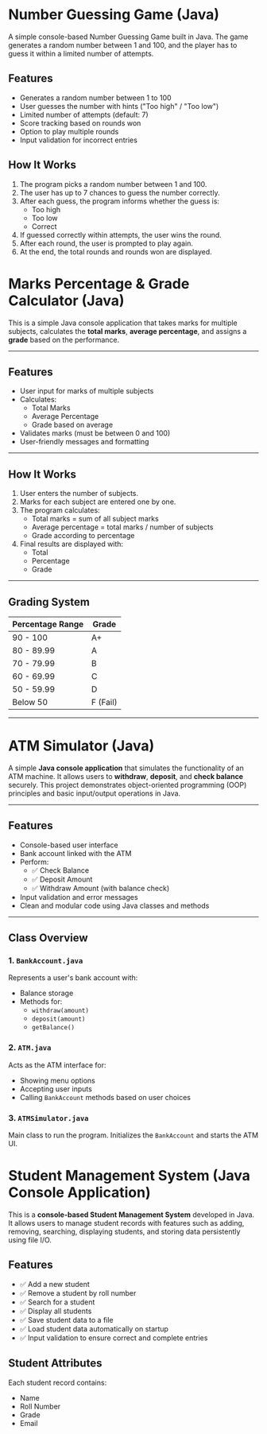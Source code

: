 #  Number Guessing Game (Java)

A simple console-based Number Guessing Game built in Java. The game generates a random number between 1 and 100, and the player has to guess it within a limited number of attempts.


##  Features

- Generates a random number between 1 to 100
- User guesses the number with hints ("Too high" / "Too low")
- Limited number of attempts (default: 7)
- Score tracking based on rounds won
- Option to play multiple rounds
- Input validation for incorrect entries


##  How It Works

1. The program picks a random number between 1 and 100.
2. The user has up to 7 chances to guess the number correctly.
3. After each guess, the program informs whether the guess is:
   - Too high
   - Too low
   - Correct
4. If guessed correctly within attempts, the user wins the round.
5. After each round, the user is prompted to play again.
6. At the end, the total rounds and rounds won are displayed.

# Marks Percentage & Grade Calculator (Java)

This is a simple Java console application that takes marks for multiple subjects, calculates the **total marks**, **average percentage**, and assigns a **grade** based on the performance.

---

##  Features

- User input for marks of multiple subjects
- Calculates:
  - Total Marks
  - Average Percentage
  - Grade based on average
- Validates marks (must be between 0 and 100)
- User-friendly messages and formatting

---

##  How It Works

1. User enters the number of subjects.
2. Marks for each subject are entered one by one.
3. The program calculates:
   - Total marks = sum of all subject marks
   - Average percentage = total marks / number of subjects
   - Grade according to percentage
4. Final results are displayed with:
   - Total
   - Percentage
   - Grade

---

## Grading System

| Percentage Range | Grade   |
|------------------|---------|
| 90 - 100         | A+      |
| 80 - 89.99       | A       |
| 70 - 79.99       | B       |
| 60 - 69.99       | C       |
| 50 - 59.99       | D       |
| Below 50         | F (Fail)|

---

# ATM Simulator (Java)

A simple **Java console application** that simulates the functionality of an ATM machine. It allows users to **withdraw**, **deposit**, and **check balance** securely. This project demonstrates object-oriented programming (OOP) principles and basic input/output operations in Java.

---

##  Features

- Console-based user interface
- Bank account linked with the ATM
- Perform:
  - ✅ Check Balance
  - ✅ Deposit Amount
  - ✅ Withdraw Amount (with balance check)
- Input validation and error messages
- Clean and modular code using Java classes and methods

---

##  Class Overview

### 1. `BankAccount.java`
Represents a user's bank account with:
- Balance storage
- Methods for:
  - `withdraw(amount)`
  - `deposit(amount)`
  - `getBalance()`

### 2. `ATM.java`
Acts as the ATM interface for:
- Showing menu options
- Accepting user inputs
- Calling `BankAccount` methods based on user choices

### 3. `ATMSimulator.java`
Main class to run the program. Initializes the `BankAccount` and starts the ATM UI.





# Student Management System (Java Console Application)

This is a **console-based Student Management System** developed in Java. It allows users to manage student records with features such as adding, removing, searching, displaying students, and storing data persistently using file I/O.

##  Features

- ✅ Add a new student
- ✅ Remove a student by roll number
- ✅ Search for a student
- ✅ Display all students
- ✅ Save student data to a file
- ✅ Load student data automatically on startup
- ✅ Input validation to ensure correct and complete entries

##  Student Attributes

Each student record contains:

- Name
- Roll Number
- Grade
- Email






